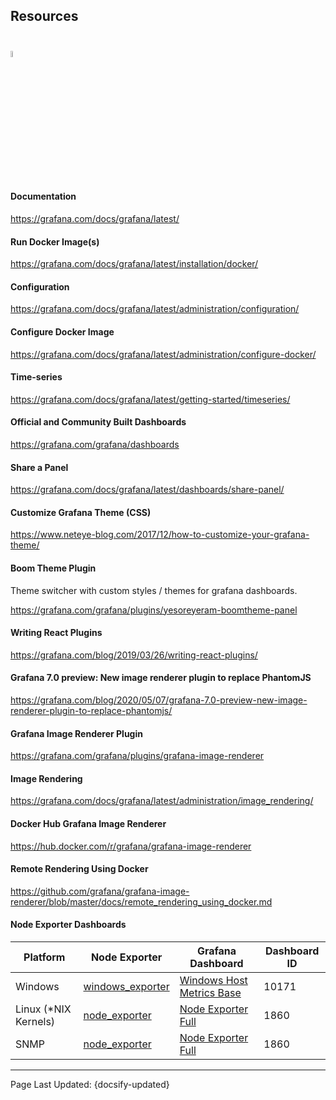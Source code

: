 ## Resources

<img src="_media/grafana-logo.png" alt="Grafana" style="height: 5%; width: 5%; padding-top: 25px; padding-bottom: 10px;"/>

#### Documentation

https://grafana.com/docs/grafana/latest/

#### Run Docker Image(s)

https://grafana.com/docs/grafana/latest/installation/docker/

#### Configuration

https://grafana.com/docs/grafana/latest/administration/configuration/

#### Configure Docker Image

https://grafana.com/docs/grafana/latest/administration/configure-docker/

#### Time-series

https://grafana.com/docs/grafana/latest/getting-started/timeseries/

#### Official and Community Built Dashboards

https://grafana.com/grafana/dashboards

#### Share a Panel

https://grafana.com/docs/grafana/latest/dashboards/share-panel/

#### Customize Grafana Theme (CSS)

https://www.neteye-blog.com/2017/12/how-to-customize-your-grafana-theme/

#### Boom Theme Plugin

Theme switcher with custom styles / themes for grafana dashboards.

https://grafana.com/grafana/plugins/yesoreyeram-boomtheme-panel

#### Writing React Plugins

https://grafana.com/blog/2019/03/26/writing-react-plugins/

#### Grafana 7.0 preview: New image renderer plugin to replace PhantomJS

https://grafana.com/blog/2020/05/07/grafana-7.0-preview-new-image-renderer-plugin-to-replace-phantomjs/

#### Grafana Image Renderer Plugin

https://grafana.com/grafana/plugins/grafana-image-renderer

#### Image Rendering

https://grafana.com/docs/grafana/latest/administration/image_rendering/

#### Docker Hub Grafana Image Renderer

https://hub.docker.com/r/grafana/grafana-image-renderer

#### Remote Rendering Using Docker

https://github.com/grafana/grafana-image-renderer/blob/master/docs/remote_rendering_using_docker.md

#### Node Exporter Dashboards

| Platform | Node Exporter | Grafana Dashboard | Dashboard ID
|---- |---- |----|----|
| Windows | [windows_exporter](https://github.com/prometheus-community/windows_exporter) | [Windows Host Metrics Base](https://grafana.com/grafana/dashboards/10171) | 10171
| Linux (*NIX Kernels) | [node_exporter](https://github.com/prometheus/node_exporter) | [Node Exporter Full](https://grafana.com/grafana/dashboards/1860) | 1860 | 
| SNMP | [node_exporter](https://github.com/prometheus/node_exporter) | [Node Exporter Full](https://grafana.com/grafana/dashboards/1860) | 1860 | 

<!-- Do not edit -->
<hr/>
<footer>
<span>Page Last Updated: {docsify-updated}</span>
</footer>